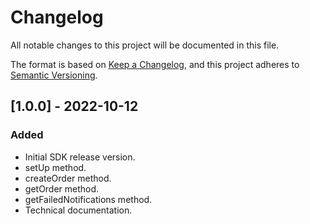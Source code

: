 # Changelog
All notable changes to this project will be documented in this file.

The format is based on [Keep a Changelog](https://keepachangelog.com/en/1.0.0/),
and this project adheres to [Semantic Versioning](https://semver.org/spec/v2.0.0.html).


## [1.0.0] - 2022-10-12
### Added
- Initial SDK release version.
- setUp method.
- createOrder method.
- getOrder method.
- getFailedNotifications method.
- Technical documentation.
